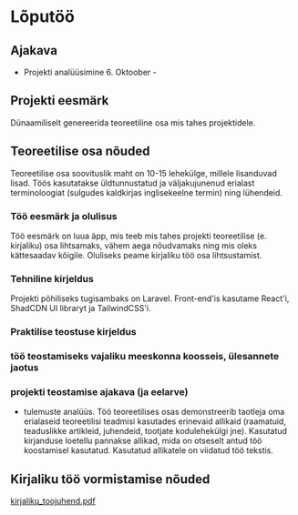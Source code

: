 # Lõputöö

## Ajakava
- Projekti analüüsimine 6. Oktoober - 

## Projekti eesmärk
Dünaamiliselt genereerida teoreetiline osa mis tahes projektidele.

## Teoreetilise osa nõuded
Teoreetilise osa soovituslik maht on 10-15 lehekülge, millele lisanduvad lisad. Töös kasutatakse
üldtunnustatud ja väljakujunenud erialast terminoloogiat (sulgudes kaldkirjas inglisekeelne termin) ning
lühendeid. 
### Töö eesmärk ja olulisus
Töö eesmärk on luua äpp, mis teeb mis tahes projekti teoreetilise (e. kirjaliku) osa lihtsamaks, vähem aega nõudvamaks ning mis oleks kättesaadav kõigile.
Oluliseks peame kirjaliku töö osa lihtsustamist.
### Tehniline kirjeldus
Projekti põhiliseks tugisambaks on Laravel. Front-end'is kasutame React'i, ShadCDN UI libraryt ja TailwindCSS'i.
### Praktilise teostuse kirjeldus
     
### töö teostamiseks vajaliku meeskonna koosseis, ülesannete jaotus
### projekti teostamise ajakava (ja eelarve)
- tulemuste analüüs. 
Töö teoreetilises osas demonstreerib taotleja oma erialaseid teoreetilisi teadmisi kasutades erinevaid
allikaid (raamatuid, teaduslikke artikleid, juhendeid, tootjate kodulehekülgi jne). Kasutatud kirjanduse
loetellu pannakse allikad, mida on otseselt antud töö koostamisel kasutatud. Kasutatud allikatele on
viidatud töö tekstis.

## Kirjaliku töö vormistamise nõuded
[kirjaliku_toojuhend.pdf](https://github.com/freduard/l6putoo-laravel/files/12827760/kirjaliku_toojuhend.pdf)


 
